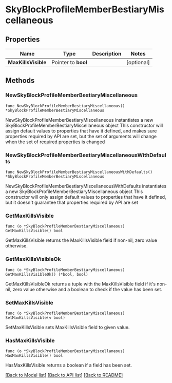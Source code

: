 # SkyBlockProfileMemberBestiaryMiscellaneous

## Properties

Name | Type | Description | Notes
------------ | ------------- | ------------- | -------------
**MaxKillsVisible** | Pointer to **bool** |  | [optional] 

## Methods

### NewSkyBlockProfileMemberBestiaryMiscellaneous

`func NewSkyBlockProfileMemberBestiaryMiscellaneous() *SkyBlockProfileMemberBestiaryMiscellaneous`

NewSkyBlockProfileMemberBestiaryMiscellaneous instantiates a new SkyBlockProfileMemberBestiaryMiscellaneous object
This constructor will assign default values to properties that have it defined,
and makes sure properties required by API are set, but the set of arguments
will change when the set of required properties is changed

### NewSkyBlockProfileMemberBestiaryMiscellaneousWithDefaults

`func NewSkyBlockProfileMemberBestiaryMiscellaneousWithDefaults() *SkyBlockProfileMemberBestiaryMiscellaneous`

NewSkyBlockProfileMemberBestiaryMiscellaneousWithDefaults instantiates a new SkyBlockProfileMemberBestiaryMiscellaneous object
This constructor will only assign default values to properties that have it defined,
but it doesn't guarantee that properties required by API are set

### GetMaxKillsVisible

`func (o *SkyBlockProfileMemberBestiaryMiscellaneous) GetMaxKillsVisible() bool`

GetMaxKillsVisible returns the MaxKillsVisible field if non-nil, zero value otherwise.

### GetMaxKillsVisibleOk

`func (o *SkyBlockProfileMemberBestiaryMiscellaneous) GetMaxKillsVisibleOk() (*bool, bool)`

GetMaxKillsVisibleOk returns a tuple with the MaxKillsVisible field if it's non-nil, zero value otherwise
and a boolean to check if the value has been set.

### SetMaxKillsVisible

`func (o *SkyBlockProfileMemberBestiaryMiscellaneous) SetMaxKillsVisible(v bool)`

SetMaxKillsVisible sets MaxKillsVisible field to given value.

### HasMaxKillsVisible

`func (o *SkyBlockProfileMemberBestiaryMiscellaneous) HasMaxKillsVisible() bool`

HasMaxKillsVisible returns a boolean if a field has been set.


[[Back to Model list]](../README.md#documentation-for-models) [[Back to API list]](../README.md#documentation-for-api-endpoints) [[Back to README]](../README.md)


